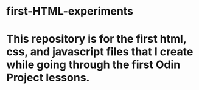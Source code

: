 # first-HTML-experiments

# This repository is for the first html, css, and javascript files that I create while going through the first Odin Project lessons.
